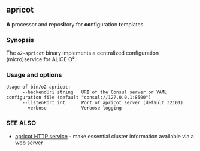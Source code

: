 ## apricot

**A** **p**rocessor and **r**epos**i**tory for **co**nfiguration **t**emplates

### Synopsis

The `o2-apricot` binary implements a centralized configuration (micro)service for ALICE O².

### Usage and options

```
Usage of bin/o2-apricot:
      --backendUri string   URI of the Consul server or YAML configuration file (default "consul://127.0.0.1:8500")
      --listenPort int      Port of apricot server (default 32101)
      --verbose             Verbose logging
```

### SEE ALSO

* [apricot HTTP service](apricot_http_service.md) - make essential cluster information available via a web server
